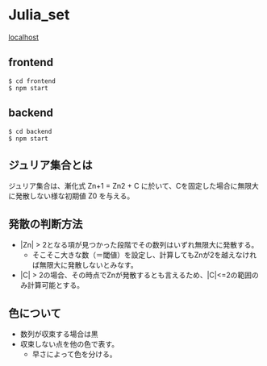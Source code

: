 # Julia_set

[localhost](http://localhost:8080/satori/julia)

## frontend

```
$ cd frontend
$ npm start
```

## backend

```
$ cd backend
$ npm start
```

## ジュリア集合とは

ジュリア集合は、漸化式 Zn+1 = Zn2 + C に於いて、Cを固定した場合に無限大に発散しない様な初期値 Z0 を与える。

## 発散の判断方法

- |Zn| > 2となる項が見つかった段階でその数列はいずれ無限大に発散する。
  - そこそこ大きな数（＝閾値）を設定し、計算してもZnが2を越えなければ無限大に発散しないとみなす。
- |C| > 2の場合、その時点でZnが発散するとも言えるため、|C|<=2の範囲のみ計算可能とする。

## 色について

- 数列が収束する場合は黒
- 収束しない点を他の色で表す。
  - 早さによって色を分ける。
